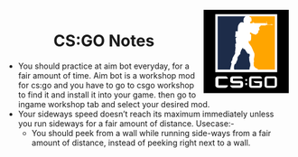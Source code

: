 <img src="csgo-logo.svg" align="right" height="150px"/>
<h1 style="text-align : center" >CS:GO Notes</h1> 

* You should practice at aim bot everyday, for a fair amount of time. Aim bot is a workshop mod for cs:go and you have to go to csgo workshop to find it and install it into your game. then go to ingame workshop tab and select your desired mod.
* Your sideways speed doesn’t reach its maximum immediately unless you run sideways for a fair amount of distance. Usecase:-
  * You should peek from a wall while running side-ways from a fair amount of distance, instead of peeking right next to a wall.

